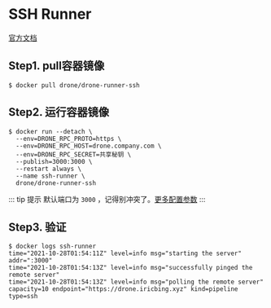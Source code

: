 # SSH Runner

[官方文档](https://docs.drone.io/runner/ssh/overview/)

## Step1. pull容器镜像

```shell
$ docker pull drone/drone-runner-ssh
```

## Step2. 运行容器镜像

```shell {2-4}
$ docker run --detach \
  --env=DRONE_RPC_PROTO=https \
  --env=DRONE_RPC_HOST=drone.company.com \
  --env=DRONE_RPC_SECRET=共享秘钥 \
  --publish=3000:3000 \
  --restart always \
  --name ssh-runner \
  drone/drone-runner-ssh
```

::: tip 提示
默认端口为 `3000` ，记得别冲突了。[更多配置参数](https://docs.drone.io/runner/docker/configuration/reference/)
:::

## Step3. 验证

```shell
$ docker logs ssh-runner
time="2021-10-28T01:54:11Z" level=info msg="starting the server" addr=":3000"
time="2021-10-28T01:54:13Z" level=info msg="successfully pinged the remote server"
time="2021-10-28T01:54:13Z" level=info msg="polling the remote server" capacity=10 endpoint="https://drone.iricbing.xyz" kind=pipeline type=ssh
```